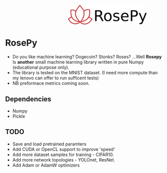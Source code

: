<img src="./img/logo.png" hspace="40%" width="50%">

# RosePy

- Do you like machine learning? Dogecoin? Stonks? Roses? ...Well **Rosepy** Is **another**
  small machine learning library written in pure Numpy (educational purpose only).
- The library is tested on the MNIST dataset. (I need more compute than my lenovo can offer to run sufficent tests)
- NB preformace metrics coming soon.

## Dependencies

- Numpy 
- Pickle

## TODO
- Save and load pretrained paramters
- Add CUDA or OpenCL support to improve 'speed'
- Add more dataset samples for training - CIFAR10.
- Add more network topologies - YOLOnet, ResNet.
- Add Adam or AdamW optimizers


